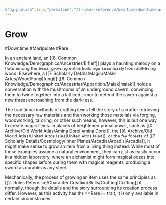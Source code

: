 ```yaml
---
{"dg-publish":true,"permalink":"/2-rules-reference/downtime/downtime-activities/craft/grow/"}
---
```


# Grow
#Downtime #Manipulate #Rare

In an ancient land, an [[6. Common Knowledge/Demographics/Ancestries/Elf\|elf]] plays a haunting melody on a flute among the trees, growing entire buildings seamlessly from still-living wood. Elsewhere, a [[7. Scholarly Details/Magic/Malak Artes/Wood/Fungi\|fungi]] [[6. Common Knowledge/Demographics/Ancestries/Apparition/Malak\|malak]] holds a conversation with the mushrooms of an underground cavern, convincing them to twine together into a latticed armor to defend the cavern against a new threat encroaching from the darkness. 

The traditional methods of crafting items tell the story of a crafter retrieving the necessary raw materials and then working those materials via forging, woodworking, tailoring, or other such means; however, this is but one way to create magic items. In places of heightened primal power, such as [[0. Archive/Old World Atlas/Amina Dorei\|Amina Dorei]], the [[0. Archive/Old World Atlas/United Altos Isles\|United Altos Isles]], or the fey forests of [[7. Scholarly Details/Cosmology/Inner Planes/Arcadia/Arcadia\|Arcadia]], it might make sense to grow an item from a living thing instead. While most of these examples assume a natural environment, they can just as easily occur in a hidden laboratory, where an alchemist might form magical oozes into specific shapes before curing them with magical reagents, producing a sword as durable as any steel. 

Mechanically, the process of growing an item uses the same principles as [[2. Rules Reference/Character Creation/Skills/Crafting\|Crafting]] it normally, though the details and the story surrounding its creation process differ. However, as this activity has the ==Rare== trait, it is only available in certain circumstances. 
